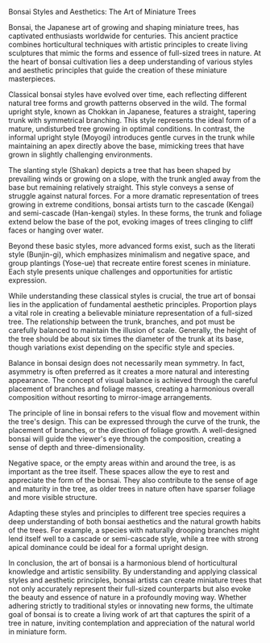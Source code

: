 Bonsai Styles and Aesthetics: The Art of Miniature Trees

Bonsai, the Japanese art of growing and shaping miniature trees, has captivated enthusiasts worldwide for centuries. This ancient practice combines horticultural techniques with artistic principles to create living sculptures that mimic the forms and essence of full-sized trees in nature. At the heart of bonsai cultivation lies a deep understanding of various styles and aesthetic principles that guide the creation of these miniature masterpieces.

Classical bonsai styles have evolved over time, each reflecting different natural tree forms and growth patterns observed in the wild. The formal upright style, known as Chokkan in Japanese, features a straight, tapering trunk with symmetrical branching. This style represents the ideal form of a mature, undisturbed tree growing in optimal conditions. In contrast, the informal upright style (Moyogi) introduces gentle curves in the trunk while maintaining an apex directly above the base, mimicking trees that have grown in slightly challenging environments.

The slanting style (Shakan) depicts a tree that has been shaped by prevailing winds or growing on a slope, with the trunk angled away from the base but remaining relatively straight. This style conveys a sense of struggle against natural forces. For a more dramatic representation of trees growing in extreme conditions, bonsai artists turn to the cascade (Kengai) and semi-cascade (Han-kengai) styles. In these forms, the trunk and foliage extend below the base of the pot, evoking images of trees clinging to cliff faces or hanging over water.

Beyond these basic styles, more advanced forms exist, such as the literati style (Bunjin-gi), which emphasizes minimalism and negative space, and group plantings (Yose-ue) that recreate entire forest scenes in miniature. Each style presents unique challenges and opportunities for artistic expression.

While understanding these classical styles is crucial, the true art of bonsai lies in the application of fundamental aesthetic principles. Proportion plays a vital role in creating a believable miniature representation of a full-sized tree. The relationship between the trunk, branches, and pot must be carefully balanced to maintain the illusion of scale. Generally, the height of the tree should be about six times the diameter of the trunk at its base, though variations exist depending on the specific style and species.

Balance in bonsai design does not necessarily mean symmetry. In fact, asymmetry is often preferred as it creates a more natural and interesting appearance. The concept of visual balance is achieved through the careful placement of branches and foliage masses, creating a harmonious overall composition without resorting to mirror-image arrangements.

The principle of line in bonsai refers to the visual flow and movement within the tree's design. This can be expressed through the curve of the trunk, the placement of branches, or the direction of foliage growth. A well-designed bonsai will guide the viewer's eye through the composition, creating a sense of depth and three-dimensionality.

Negative space, or the empty areas within and around the tree, is as important as the tree itself. These spaces allow the eye to rest and appreciate the form of the bonsai. They also contribute to the sense of age and maturity in the tree, as older trees in nature often have sparser foliage and more visible structure.

Adapting these styles and principles to different tree species requires a deep understanding of both bonsai aesthetics and the natural growth habits of the trees. For example, a species with naturally drooping branches might lend itself well to a cascade or semi-cascade style, while a tree with strong apical dominance could be ideal for a formal upright design.

In conclusion, the art of bonsai is a harmonious blend of horticultural knowledge and artistic sensibility. By understanding and applying classical styles and aesthetic principles, bonsai artists can create miniature trees that not only accurately represent their full-sized counterparts but also evoke the beauty and essence of nature in a profoundly moving way. Whether adhering strictly to traditional styles or innovating new forms, the ultimate goal of bonsai is to create a living work of art that captures the spirit of a tree in nature, inviting contemplation and appreciation of the natural world in miniature form.